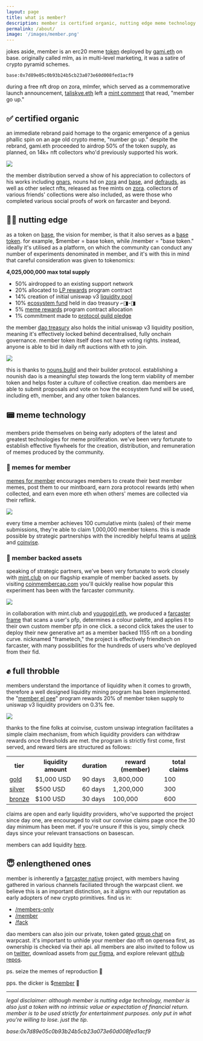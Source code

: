 ```yaml
---
layout: page
title: what is member?
description: member is certified organic, nutting edge meme technology. helping you thrustle harder on your way to phalhalla. full throbble. join the enlengthened ones. the dicker is $member 🫡
permalink: /about/
image: '/images/member.png'
---
```

jokes aside, member is an erc20 meme [token](https://basescan.org/token/0x7d89e05c0b93b24b5cb23a073e60d008fed1acf9) deployed by [gami.eth](https://warpcast.com/gami) on base. originally called mlm, as in multi-level marketing, it was a satire of crypto pyramid schemes. 

```
base:0x7d89e05c0b93b24b5cb23a073e60d008fed1acf9
```

during a free nft drop on zora, mlmfer, which served as a commemorative launch announcement, [taliskye.eth](https://warpcast.com/taliskye) left a [mint comment](https://tokenchat.co/comment/0x867f2b14f421c43155a915cf5da92f276d9ccd1d692818d6f89e6dfd516ff953) that read, "member go up." 

## ✅ certified organic

an immediate rebrand paid homage to the organic emergence of a genius phallic spin on an age old crypto meme, "number go up." despite the rebrand, gami.eth proceeded to airdrop 50% of the token supply, as planned, on 14k+ nft collectors who'd previously supported his work.

![](/images/mlmfer-taliskye.png)

the member distribution served a show of his appreciation to collectors of his works including [gnars](https://opensea.io/collection/gnars-v2), nouns hd on [zora](https://opensea.io/collection/nouns-hd) and [base](https://opensea.io/collection/nouns-hd-base), and [defrauds](https://zora.co/collect/eth:0xf7f9c097eabf928fbd8df6e056f9a01cabafb54d), as well as other select nfts, released as free mints on [zora](https://zora.co/gami.eth). collectors of various friends' collections were also included, as were those who completed various social proofs of work on farcaster and beyond.

## 🧑‍🔬 nutting edge

as a token on [base](https://www.base.org/), the vision for member, is that it also serves as a [base token](https://tradingstrategy.ai/glossary/base-token). for example, $member = base token, while /member = "base token." ideally it's utilised as a platform, on which the community can conduct any number of experiments denominated in member, and it's with this in mind that careful consideration was given to tokenomics:

**4,025,000,000 max total supply**

- 50% airdropped to an existing support network
- 20% allocated to [LP rewards](https://www.coinvise.co/gami) program contract
- 14% creation of initial uniswap v3 [liquidity pool](https://basescan.org/token/0x03a520b32c04bf3beef7beb72e919cf822ed34f1?a=0xf2a6f079f507a3a1b70f8a1943b434e194c036ee)
- 10% [ecosystem fund](https://basescan.org/token/0x7d89e05c0b93b24b5cb23a073e60d008fed1acf9?a=0xf2a6f079f507a3a1b70f8a1943b434e194c036ee) held in dao treasury ⌐◨-◨ 
- 5% [meme rewards](https://basescan.org/token/0x7d89e05c0b93b24b5cb23a073e60d008fed1acf9?a=0x45ce283c2a12df1bf69802fd2c1e5398228f939d) program contract allocation
- 1% commitment made to [protocol guild pledge](https://twitter.com/ProtocolGuild/status/1757913091462041621)

the member [dao treasury](https://basescan.org/token/0x03a520b32c04bf3beef7beb72e919cf822ed34f1?a=0xf2a6f079f507a3a1b70f8a1943b434e194c036ee) also holds the initial uniswap v3 liquidity position, meaning it's effectively locked behind decentralised, fully onchain governance. member token itself does not have voting rights. instead, anyone is able to bid in daily nft auctions with eth to join. 

![](/images/member-dao.png)

this is thanks to [nouns.build](https://nouns.build/dao/base/0xFBfe187b444798214Dd4BbfAdE369F8DC3864C6a/29?tab=about) and their builder protocol. establishing a nounish dao is a meaningful step towards the long term viability of member token and helps foster a culture of collective creation. dao members are able to submit proposals and vote on how the ecosystem fund will be used, including eth, member, and any other token balances.

## 📟 meme technology

members pride themselves on being early adopters of the latest and greatest technologies for meme proliferation. we've been very fortunate to establish effective flywheels for the creation, distribution, and remuneration of memes produced by the community. 

### 💸 memes for member

[memes for member](https://uplink.wtf/member/mintboard) encourages members to create their best member memes, post them to our mintboard, earn zora protocol rewards (eth) when collected, and earn even more eth when others' memes are collected via their reflink. 

![](/images/memes-for-member.png)

every time a member achieves 100 cumulative mints (sales) of their meme submissions, they're able to claim 1,000,000 member tokens. this is made possible by strategic partnerships with the incredibly helpful teams at [uplink](https://uplink.wtf) and [coinvise](https://coinvise.co).

### 🏦 member backed assets

speaking of strategic partners, we've been very fortunate to work closely with [mint.club](https://mint.club) on our flagship example of member backed assets. by visiting [coinmembercap.com](https://coinmembercap.com/) you'll quickly realise how popular this experiment has been with the farcaster community.

![](/images/coinmember-cap.png)

in collaboration with mint.club and [yougogirl.eth](https://warpcast.com/yougogirl.eth), we produced a [farcaster frame](https://warpcast.com/gami/0xbe6af682) that scans a user's pfp, determines a colour palette, and applies it to their own custom member pfp in one click. a second click takes the user to deploy their new generative art as a member backed 1155 nft on a bonding curve. nicknamed "frametech," the project is effectively friendtech on farcaster, with many possibilities for the hundreds of users who've deployed from their fid.

## ✊ full throbble

members understand the importance of liquidity when it comes to growth, therefore a well designed liquidity mining program has been implemented. the "[member el pee](https://www.coinvise.co/gami)" program rewards 20% of member token supply to uniswap v3 liquidity providers on 0.3% fee.

![](/images/el-pee-rewards.png)

thanks to the fine folks at coinvise, custom unsiwap integration facilitates a simple claim mechanism, from which liquidity providers can withdraw rewards once thresholds are met. the program is strictly first come, first served, and reward tiers are structured as follows:

<div class="table-container">
  <table>
    <tr><th>tier</th><th>liquidity amount</th><th>duration</th><th>reward (member)</th><th>total claims</th></tr>
    <tr><td><a href="https://www.coinvise.co/gami/el-pee-gold" target="_blank">gold</a></td><td>$1,000 USD</td><td>90 days</td><td>3,800,000</td><td>100</td></tr>
    <tr><td><a href="https://www.coinvise.co/gami/el-pee-silver" target="_blank">silver</a></td><td>$500 USD</td><td>60 days</td><td>1,200,000</td><td>300</td></tr>
    <tr><td><a href="https://www.coinvise.co/gami/el-pee-bronze" target="_blank">bronze</a></td><td>$100 USD</td><td>30 days</td><td>100,000</td><td>600</td></tr>
  </table>
</div>

claims are open and early liquidity providers, who've supported the project since day one, are encouraged to visit our convise claims page once the 30 day minimum has been met. if you're unsure if this is you, simply check days since your relevant transactions on basescan.

members can add liquidity [here](https://app.uniswap.org/add/ETH/0x7d89e05c0b93b24b5cb23a073e60d008fed1acf9/3000?minPrice=0.0000000000000000000000000000000000000029543&maxPrice=338490000000000000000000000000000000000).

## 😇 enlengthened ones

member is inherently a [farcaster native](https://farcaster.in) project, with members having gathered in various channels faciliated through the warpcast client. we believe this is an important distinction, as it aligns with our reputation as early adopters of new crypto primitives. find us in:

- [/members-only](https://warpcast.com/~/channel/members-only)
- [/member](https://warpcast.com/~/channel/member)
- [/fack](https://warpcast.com/~/channel/fack)

dao members can also join our private, token gated [group chat](https://warpcast.com/~/group/M81VCp0nRdyJ-5VGQvyqJA) on warpcast. it's important to unhide your member dao nft on opensea first, as ownership is checked via their api. all members are also invited to follow us on [twitter](https://twitter.com/mlmwtf), download assets from [our figma](https://www.figma.com/community/file/1339039280002577201/member), and explore relevant [github repos](https://github.com/0xigami?tab=repositories).

ps. seize the memes of reproduction 🍆

pps. the dicker is $[member](https://dexscreener.com/base/0xa4efe9e8e2a2d5a2ac46805f233b8e49d0e11955) 🫡

---

*legal disclaimer: although member is nutting edge technology, member is also just a token with no intrinsic value or expectation of financial return. member is to be used strictly for entertainment purposes. only put in what you're willing to lose. just the tip.*

*base:0x7d89e05c0b93b24b5cb23a073e60d008fed1acf9*
